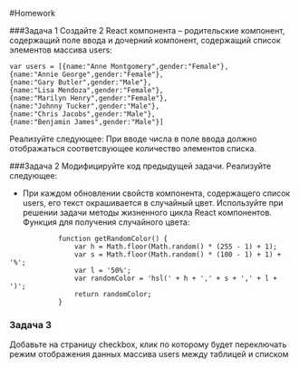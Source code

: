 #Homework 

###Задача 1 
Создайте 2 React компонента – родительские компонент, содержащий поле ввода и дочерний компонент, содержащий список элементов массива users: 
```
var users = [{name:"Anne Montgomery",gender:"Female"},
{name:"Annie George",gender:"Female"},
{name:"Gary Butler",gender:"Male"},
{name:"Lisa Mendoza",gender:"Female"},
{name:"Marilyn Henry",gender:"Female"},
{name:"Johnny Tucker",gender:"Male"},
{name:"Chris Jacobs",gender:"Male"},
{name:"Benjamin James",gender:"Male"}] 
```
Реализуйте следующее: 
При вводе числа в поле ввода должно отображаться соответсвующее количество элементов списка. 

###Задача 2 
Модифицируйте код предыдущей задачи. Реализуйте следующее: 
* При каждом обновлении свойств компонента, содержащего список users,  его текст окрашивается в случайный цвет. Используйте при решении задачи методы жизненного цикла React компонентов. 
Функция для получения случайного цвета: 
```
            function getRandomColor() {
                var h = Math.floor(Math.random() * (255 - 1) + 1); 
                var s = Math.floor(Math.random() * (100 - 1) + 1) + '%'; 
                var l = '50%'; 
                var randomColor = 'hsl(' + h + ',' + s + ',' + l + ')';
                return randomColor;
            }
```
### Задача 3
Добавьте на страницу checkbox, клик по которому будет переключать режим отображения данных массива users между таблицей и списком